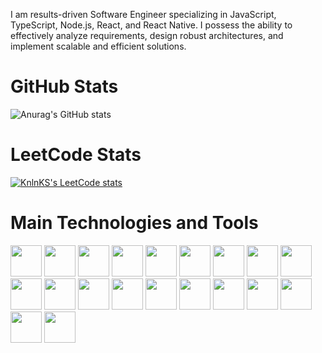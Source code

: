 I am results-driven Software Engineer specializing in JavaScript, TypeScript, Node.js, React, and React Native. I possess the ability to effectively analyze requirements, design robust architectures, and implement scalable and efficient solutions.

# GitHub Stats
![Anurag's GitHub stats](https://github-readme-stats.vercel.app/api?username=pavelgorbach&show_icons=true&theme=transparent)

# LeetCode Stats
[![KnlnKS's LeetCode stats](https://leetcode-stats-six.vercel.app/?username=pavelgorbach)](https://github.com/KnlnKS/leetcode-stats)

# Main Technologies and Tools
<div>
            <img src="https://cdn.jsdelivr.net/gh/devicons/devicon/icons/javascript/javascript-original.svg" width="50" />
            <img src="https://cdn.jsdelivr.net/gh/devicons/devicon/icons/typescript/typescript-original.svg" width="50" />
            <img src="https://cdn.jsdelivr.net/gh/devicons/devicon/icons/html5/html5-original.svg" width="50" />
            <img src="https://cdn.jsdelivr.net/gh/devicons/devicon/icons/css3/css3-original.svg" width="50" />
            <img src="https://cdn.jsdelivr.net/gh/devicons/devicon/icons/sass/sass-original.svg" width="50" />
            <img src="https://cdn.jsdelivr.net/gh/devicons/devicon/icons/react/react-original.svg" width="50" />
            <img src="https://cdn.jsdelivr.net/gh/devicons/devicon/icons/redux/redux-original.svg" width="50" />
            <img src="https://cdn.jsdelivr.net/gh/devicons/devicon/icons/graphql/graphql-plain.svg" width="50" />
            <img src="https://cdn.jsdelivr.net/gh/devicons/devicon/icons/jest/jest-plain.svg" width="50" />
            <img src="https://cdn.jsdelivr.net/gh/devicons/devicon/icons/eslint/eslint-original.svg" width="50" />
            <img src="https://cdn.jsdelivr.net/gh/devicons/devicon/icons/webpack/webpack-original.svg" width="50" />
            <img src="https://cdn.jsdelivr.net/gh/devicons/devicon/icons/firebase/firebase-plain.svg" width="50" />
            <img src="https://cdn.jsdelivr.net/gh/devicons/devicon/icons/docker/docker-original.svg" width="50" />
            <img src="https://cdn.jsdelivr.net/gh/devicons/devicon/icons/nodejs/nodejs-original.svg" width="50" />
            <img src="https://cdn.jsdelivr.net/gh/devicons/devicon/icons/express/express-original.svg" width="50" />
            <img src="https://cdn.jsdelivr.net/gh/devicons/devicon/icons/nestjs/nestjs-plain.svg" width="50" /> 
            <img src="https://cdn.jsdelivr.net/gh/devicons/devicon/icons/mongodb/mongodb-original-wordmark.svg" width="50" />
            <img src="https://cdn.jsdelivr.net/gh/devicons/devicon/icons/postgresql/postgresql-original-wordmark.svg" width="50" />
            <img src="https://cdn.jsdelivr.net/gh/devicons/devicon/icons/git/git-original.svg" width="50" />
            <img src="https://cdn.jsdelivr.net/gh/devicons/devicon/icons/vim/vim-original.svg" width="50" />
                
<div>
